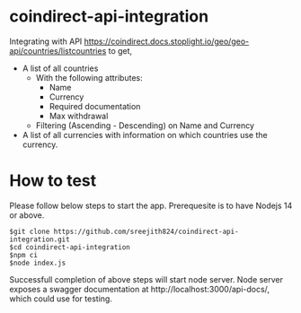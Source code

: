 # coindirect-api-integration

Integrating with API https://coindirect.docs.stoplight.io/geo/geo-api/countries/listcountries to get,
- A list of all countries
    - With the following attributes:
        - Name
        - Currency
        - Required documentation
        - Max withdrawal
    - Filtering (Ascending - Descending) on Name and Currency
- A list of all currencies with information on which countries use the currency.

# How to test
Please follow below steps to start the app. Prerequesite is to have Nodejs 14 or above.
```shell
$git clone https://github.com/sreejith824/coindirect-api-integration.git
$cd coindirect-api-integration
$npm ci
$node index.js
````
Successfull completion of above steps will start node server. Node server exposes a swagger documentation at http://localhost:3000/api-docs/, which could use for testing. 